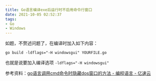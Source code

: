```yaml
---
title: Go语言编译exe后运行时不启用命令行窗口
date: 2021-10-05 02:52:37
tags:
- Go
- Windows
---
```


如题，不赘述问题了，在编译时加入如下内容：

```
go build -ldflags="-H windowsgui" YOURFILE.go
```

也就是说要加入编译选项 `-ldflags="-H windowsgui"`


参考资料：[go语言调用cmd命令时隐藏dos窗口的方法 - 编程语言 - 亿速云](https://www.yisu.com/zixun/126513.html)
